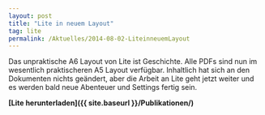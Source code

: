 ```yaml
---
layout: post
title: "Lite in neuem Layout"
tag: lite
permalink: /Aktuelles/2014-08-02-LiteinneuemLayout
---
```



Das unpraktische A6 Layout von Lite ist Geschichte. Alle PDFs sind nun im wesentlich praktischeren A5 Layout verfügbar. Inhaltlich hat sich an den Dokumenten nichts geändert, aber die Arbeit an Lite geht jetzt weiter und es werden bald neue Abenteuer und Settings fertig sein.

**[Lite herunterladen]({{ site.baseurl }}/Publikationen/)**



